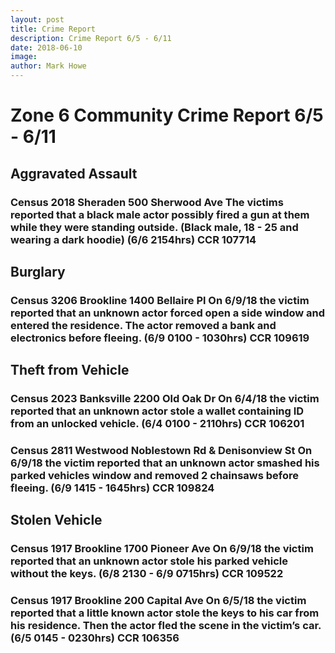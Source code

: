 ```yaml
---
layout: post
title: Crime Report
description: Crime Report 6/5 - 6/11
date: 2018-06-10
image: 
author: Mark Howe
---
```

# Zone 6 Community Crime Report 6/5 - 6/11

## Aggravated Assault
### Census 2018 Sheraden 500 Sherwood Ave The victims reported that a black male actor possibly fired a gun at them while they were standing outside. (Black male, 18 - 25 and wearing a dark hoodie) (6/6 2154hrs) CCR 107714

## Burglary
### Census 3206 Brookline 1400 Bellaire Pl On 6/9/18 the victim reported that an unknown actor forced open a side window and entered the residence. The actor removed a bank and electronics before fleeing. (6/9 0100 - 1030hrs) CCR 109619

## Theft from Vehicle
### Census 2023 Banksville 2200 Old Oak Dr On 6/4/18 the victim reported that an unknown actor stole a wallet containing ID from an unlocked vehicle. (6/4 0100 - 2110hrs) CCR 106201
### Census 2811 Westwood Noblestown Rd & Denisonview St On 6/9/18 the victim reported that an unknown actor smashed his parked vehicles window and removed 2 chainsaws before fleeing. (6/9 1415 - 1645hrs) CCR 109824

## Stolen Vehicle
### Census 1917 Brookline 1700 Pioneer Ave On 6/9/18 the victim reported that an unknown actor stole his parked vehicle without the keys. (6/8 2130 - 6/9 0715hrs) CCR 109522
### Census 1917 Brookline 200 Capital Ave On 6/5/18 the victim reported that a little known actor stole the keys to his car from his residence. Then the actor fled the scene in the victim’s car. (6/5 0145 - 0230hrs) CCR 106356